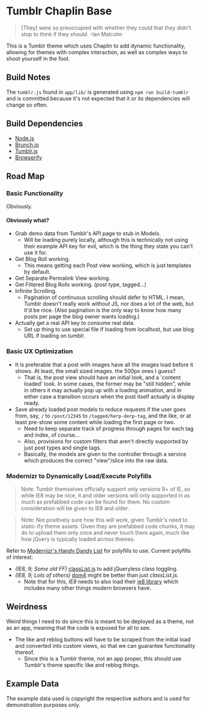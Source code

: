 Tumblr Chaplin Base
===================

> [They] were so preoccupied with whether they could that they didn't stop to think if they *should*. -Ian Malcolm

This is a Tumblr theme which uses Chaplin to add dynamic functionality, allowing for themes with complex interaction, as well as complex ways to shoot yourself in the foot.



Build Notes
-----------

The `tumblr.js` found in `app/lib/` is generated using `npm run build-tumblr` and is committed because it's not expected that it or its dependencies will change so often.



Build Dependencies
------------------

- [Node.js](http://nodejs.org/)
- [Brunch.io](http://brunch.io/)
- [Tumblr.js](https://github.com/tumblr/tumblr.js)
- [Browserify](http://browserify.org/)



Road Map
--------

### Basic Functionality

Obviously.

#### Obviously what?

- Grab demo data from Tumblr's API page to stub in Models.
	- Will be loading purely locally, although this is technically not using their example API key for evil, which is the thing they state you can't use it for.
- Get Blog Roll working.
	- This means getting each Post view working, which is just templates by default.
- Get Separate Permalink View working.
- Get Filtered Blog Rolls working. (post type, tagged...)
- Infinite Scrolling.
	- Pagination of continuous scrolling should defer to HTML.  I mean, Tumblr doesn't really work without JS, nor does a lot of the web, but it'd be nice.  (Also pagination is the only way to know how many posts per page the blog owner wants loading.)
- Actually get a real API key to consume real data.
	- Set up thing to use special file if loading from localhost, but use blog URL if loading on tumblr.

### Basic UX Optimization

- It is preferable that a post with images have all the images load before it shows.  At least, the small sized images.  the 500px ones I guess?
	- That is, the post view should have an initial look, and a 'content loaded' look.  In some cases, the former may be "still hidden", while in others it may actually pop up with a loading animation, and in either case a transition occurs when the post itself actually is display ready.
- Save already loaded post models to reduce requests if the user goes from, say, `/` to `/post/12345` to `/tagged/herp-derp-tag`, and the like, or at least pre-show some content while loading the first page or two.
	- Need to keep separate track of progress through pages for each tag and index, of course...
	- Also, provisions for custom filters that aren't directly supported by just post types and single tags.
	- Basically, the models are given to the controller through a service which produces the correct "view"/slice into the raw data.

### Modernizr to Dynamically Load/Execute Polyfills

> Note: Tumblr themselves officially support only versions 9+ of IE, so while IE8 may be nice, it and older versions will only supported in as much as prefabbed code can be found for them.  No custom consideration will be given to IE8 and older.

> Note: Not positively sure how this will work, given Tumblr's need to static-ify theme assets.  Given they are prefabbed code chunks, it may do to upload them only once and never touch them again, much like how jQuery is typically loaded across themes.

Refer to [Modernizr's Handy Dandy List](https://github.com/Modernizr/Modernizr/wiki/HTML5-Cross-Browser-Polyfills) for polyfills to use.  Current polyfills of interest:

- *(IE8, 9; Some old FF)* [classList.js](https://github.com/eligrey/classList.js) to add jQueryless class toggling.
- *(IE8, 9; Lots of others)* [dom4](https://github.com/WebReflection/dom4) might be better than just *classList.js*.
	- Note that for this, *IE8* needs to also load their [ie8 library](https://github.com/WebReflection/ie8) which includes many other things modern browsers have.



Weirdness
---------

Weird things I need to do since this is meant to be deployed as a theme, not as an app, meaning that the code is exposed for all to see.

- The like and reblog buttons will have to be scraped from the initial load and converted into custom views, so that we can guarantee functionality thereof.
	- Since this is a Tumblr theme, not an app proper, this should use Tumblr's theme specific like and reblog things.



Example Data
------------

The example data used is copyright the respective authors and is used for demonstration purposes only.
